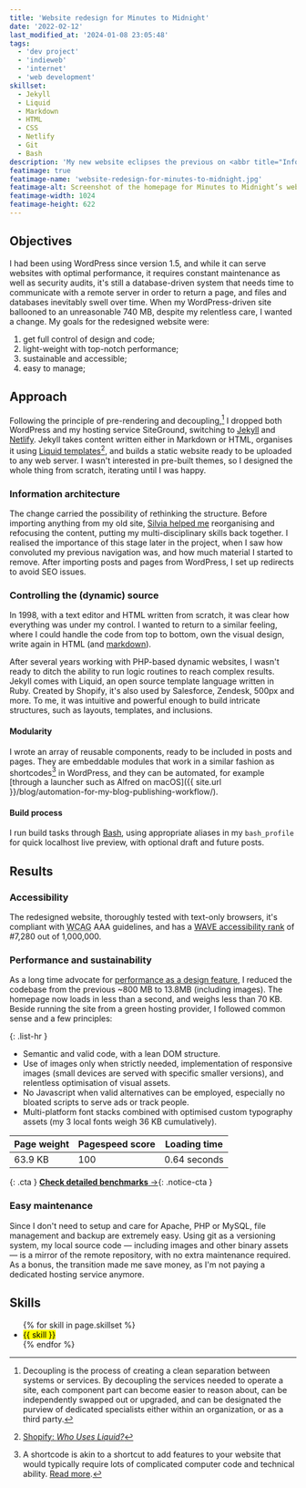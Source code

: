 ```yaml
---
title: 'Website redesign for Minutes to Midnight'
date: '2022-02-12'
last_modified_at: '2024-01-08 23:05:48'
tags:
  - 'dev project'
  - 'indieweb'
  - 'internet'
  - 'web development'
skillset:
  - Jekyll
  - Liquid
  - Markdown
  - HTML
  - CSS
  - Netlify
  - Git
  - Bash
description: 'My new website eclipses the previous on <abbr title="Information Architecture">IA</abbr>, performance, sustainability and ease of maintenance.'
featimage: true
featimage-name: 'website-redesign-for-minutes-to-midnight.jpg'
featimage-alt: Screenshot of the homepage for Minutes to Midnight’s website
featimage-width: 1024
featimage-height: 622
---
```

## Objectives

I had been using WordPress since version 1.5, and while it can serve websites with optimal performance, it requires constant maintenance as well as security audits, it's still a database-driven system that needs time to communicate with a remote server in order to return a page, and files and databases inevitably swell over time. When my WordPress-driven site ballooned to an unreasonable 740 MB, despite my relentless care, I wanted a change. My goals for the redesigned website were: 

1. get full control of design and code;
1. light-weight with top-notch performance;
1. sustainable and accessible;
1. easy to manage;

## Approach

Following the principle of pre-rendering and decoupling,[^1] I dropped both WordPress and my hosting service SiteGround, switching to [Jekyll](https://jekyllrb.com/) and [Netlify](https://netlify.com). Jekyll takes content written either in Markdown or HTML, organises it using [Liquid templates](https://shopify.github.io/liquid/)[^2], and builds a static website ready to be uploaded to any web server. I wasn't interested in pre-built themes, so I designed the whole thing from scratch, iterating until I was happy.

### Information architecture

The change carried the possibility of rethinking the structure. Before importing anything from my old site, [Silvia helped me](https://silviamaggidesign.com) reorganising and refocusing the content, putting my multi-disciplinary skills back together. I realised the importance of this stage later in the project, when I saw how convoluted my previous navigation was, and how much material I started to remove. After importing posts and pages from WordPress, I set up redirects to avoid SEO issues.

### Controlling the (dynamic) source

In 1998, with a text editor and HTML written from scratch, it was clear how everything was under my control. I wanted to return to a similar feeling, where I could handle the code from top to bottom, own the visual design, write again in HTML (and [markdown](https://en.wikipedia.org/wiki/Markdown)).

After several years working with PHP-based dynamic websites, I wasn't ready to ditch the ability to run logic routines to reach complex results. Jekyll comes with Liquid, an open source template language written in Ruby. Created by Shopify, it's also used by Salesforce, Zendesk, 500px and more. To me, it was intuitive and powerful enough to build intricate structures, such as layouts, templates, and inclusions.

#### Modularity

I wrote an array of reusable components, ready to be included in posts and pages. They are embeddable modules that work in a similar fashion as shortcodes[^3] in WordPress, and they can be automated, for example [through a launcher such as Alfred on macOS]({{ site.url }}/blog/automation-for-my-blog-publishing-workflow/).

#### Build process
I run build tasks through [Bash](https://www.gnu.org/software/bash/), using appropriate aliases in my `bash_profile` for quick localhost live preview, with optional draft and future posts.

## Results

### Accessibility

The redesigned website, thoroughly tested with text-only browsers, it's compliant with <abbr title="Web Content Accessibility Guidelines">WCAG</abbr> AAA guidelines, and has a [WAVE accessibility rank](https://webaim.org/projects/million/lookup?domain=minutestomidnight.co.uk) of #7,280 out of 1,000,000.

### Performance and sustainability

As a long time advocate for [performance as a design feature](https://web.archive.org/web/20130717022229/http://uifarm.co.uk/responsive-design-framework-performance/), I reduced the codebase from the previous ~800 MB to 13.8MB (including images). The homepage now loads in less than a second, and weighs less than 70 KB. Beside running the site from a green hosting provider, I followed common sense and a few principles:

{: .list-hr }
- Semantic and valid code, with a lean DOM structure.
- Use of images only when strictly needed, implementation of responsive images (small devices are served with specific smaller versions), and relentless optimisation of visual assets.
- No Javascript when valid alternatives can be employed, especially no bloated scripts to serve ads or track people.
- Multi-platform font stacks combined with optimised custom typography assets (my 3 local fonts weigh 36 KB cumulatively).

| Page weight | Pagespeed score | Loading time |
| ----------- | --------------- | ------------ |
| 63.9 KB     | 100             | 0.64 seconds |

{: .cta }
[**Check detailed benchmarks**&nbsp;&rarr;](http://localhost:4000/colophon/){: .notice-cta }

### Easy maintenance

Since I don't need to setup and care for Apache, PHP or MySQL, file management and backup are extremely easy. Using git as a versioning system, my local source code — including images and other binary assets — is a mirror of the remote repository, with no extra maintenance required. As a bonus, the transition made me save money, as I'm not paying a dedicated hosting service anymore.

## Skills

<ul class="list-inline">
  {% for skill in page.skillset %}
  <li><mark>{{ skill }}</mark></li>
  {% endfor %}
</ul>

[^1]: Decoupling is the process of creating a clean separation between systems or services. By decoupling the services needed to operate a site, each component part can become easier to reason about, can be independently swapped out or upgraded, and can be designated the purview of dedicated specialists either within an organization, or as a third party.
[^2]: [Shopify: _Who Uses Liquid?_](https://github.com/Shopify/liquid/wiki#who-uses-liquid)
[^3]: A shortcode is akin to a shortcut to add features to your website that would typically require lots of complicated computer code and technical ability. [Read more](https://wordpress.com/support/shortcodes/).
[^4]: [https://developers.google.com/search/docs/advanced/crawling/consolidate-duplicate-urls](https://developers.google.com/search/docs/advanced/crawling/consolidate-duplicate-urls)
[^5]: [https://developers.google.com/search/docs/advanced/appearance/snippet?hl=en](https://developers.google.com/search/docs/advanced/appearance/snippet?hl=en)
[^6]: A Webmention is a notification that one URL links to another. For example, Alice writes an interesting post on her blog. Bob then writes a response to her post on his own site, linking back to Alice's original post. Bob's publishing software sends a Webmention to Alice notifying that her article was replied to, and Alice's software can show that reply as a comment on the original post.